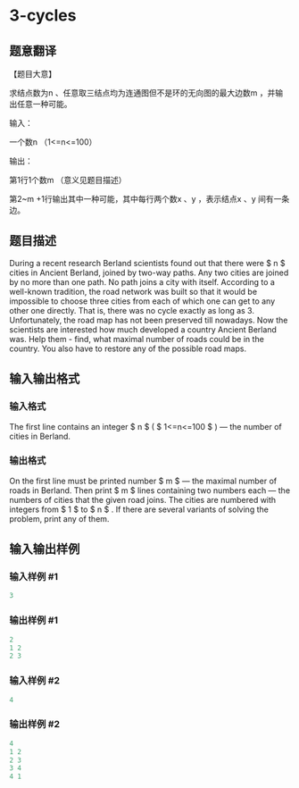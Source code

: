 # 3-cycles

## 题意翻译

【题目大意】

求结点数为n 、任意取三结点均为连通图但不是环的无向图的最大边数m ，并输出任意一种可能。

输入：

一个数n （1<=n<=100）

输出：

第1行1个数m （意义见题目描述）

第2~m +1行输出其中一种可能，其中每行两个数x 、y ，表示结点x 、y 间有一条边。

## 题目描述

During a recent research Berland scientists found out that there were $ n $ cities in Ancient Berland, joined by two-way paths. Any two cities are joined by no more than one path. No path joins a city with itself. According to a well-known tradition, the road network was built so that it would be impossible to choose three cities from each of which one can get to any other one directly. That is, there was no cycle exactly as long as 3. Unfortunately, the road map has not been preserved till nowadays. Now the scientists are interested how much developed a country Ancient Berland was. Help them - find, what maximal number of roads could be in the country. You also have to restore any of the possible road maps.

## 输入输出格式

### 输入格式

The first line contains an integer $ n $ ( $ 1<=n<=100 $ ) — the number of cities in Berland.

### 输出格式

On the first line must be printed number $ m $ — the maximal number of roads in Berland. Then print $ m $ lines containing two numbers each — the numbers of cities that the given road joins. The cities are numbered with integers from $ 1 $ to $ n $ . If there are several variants of solving the problem, print any of them.

## 输入输出样例

### 输入样例 #1

```cpp
3

```
### 输出样例 #1

```cpp
2
1 2
2 3

```
### 输入样例 #2

```cpp
4

```
### 输出样例 #2

```cpp
4
1 2
2 3
3 4
4 1

```
